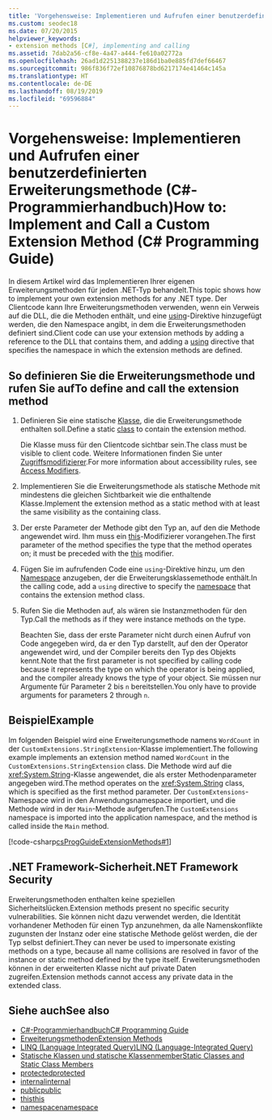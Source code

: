 ```yaml
---
title: 'Vorgehensweise: Implementieren und Aufrufen einer benutzerdefinierten Erweiterungsmethode – C#-Programmierhandbuch'
ms.custom: seodec18
ms.date: 07/20/2015
helpviewer_keywords:
- extension methods [C#], implementing and calling
ms.assetid: 7dab2a56-cf8e-4a47-a444-fe610a02772a
ms.openlocfilehash: 26ad1d2251388237e186d1ba0e885fd7def66467
ms.sourcegitcommit: 986f836f72ef10876878bd6217174e41464c145a
ms.translationtype: HT
ms.contentlocale: de-DE
ms.lasthandoff: 08/19/2019
ms.locfileid: "69596884"
---
```

# <a name="how-to-implement-and-call-a-custom-extension-method-c-programming-guide"></a><span data-ttu-id="d108c-102">Vorgehensweise: Implementieren und Aufrufen einer benutzerdefinierten Erweiterungsmethode (C#-Programmierhandbuch)</span><span class="sxs-lookup"><span data-stu-id="d108c-102">How to: Implement and Call a Custom Extension Method (C# Programming Guide)</span></span>
<span data-ttu-id="d108c-103">In diesem Artikel wird das Implementieren Ihrer eigenen Erweiterungsmethoden für jeden .NET-Typ behandelt.</span><span class="sxs-lookup"><span data-stu-id="d108c-103">This topic shows how to implement your own extension methods for any .NET type.</span></span> <span data-ttu-id="d108c-104">Der Clientcode kann Ihre Erweiterungsmethoden verwenden, wenn ein Verweis auf die DLL, die die Methoden enthält, und eine [using](../../language-reference/keywords/using-directive.md)-Direktive hinzugefügt werden, die den Namespace angibt, in dem die Erweiterungsmethoden definiert sind.</span><span class="sxs-lookup"><span data-stu-id="d108c-104">Client code can use your extension methods by adding a reference to the DLL that contains them, and adding a [using](../../language-reference/keywords/using-directive.md) directive that specifies the namespace in which the extension methods are defined.</span></span>  
  
## <a name="to-define-and-call-the-extension-method"></a><span data-ttu-id="d108c-105">So definieren Sie die Erweiterungsmethode und rufen Sie auf</span><span class="sxs-lookup"><span data-stu-id="d108c-105">To define and call the extension method</span></span>  
  
1. <span data-ttu-id="d108c-106">Definieren Sie eine statische [Klasse](./static-classes-and-static-class-members.md), die die Erweiterungsmethode enthalten soll.</span><span class="sxs-lookup"><span data-stu-id="d108c-106">Define a static [class](./static-classes-and-static-class-members.md) to contain the extension method.</span></span>  
  
     <span data-ttu-id="d108c-107">Die Klasse muss für den Clientcode sichtbar sein.</span><span class="sxs-lookup"><span data-stu-id="d108c-107">The class must be visible to client code.</span></span> <span data-ttu-id="d108c-108">Weitere Informationen finden Sie unter [Zugriffsmodifizierer](./access-modifiers.md).</span><span class="sxs-lookup"><span data-stu-id="d108c-108">For more information about accessibility rules, see [Access Modifiers](./access-modifiers.md).</span></span>  
  
2. <span data-ttu-id="d108c-109">Implementieren Sie die Erweiterungsmethode als statische Methode mit mindestens die gleichen Sichtbarkeit wie die enthaltende Klasse.</span><span class="sxs-lookup"><span data-stu-id="d108c-109">Implement the extension method as a static method with at least the same visibility as the containing class.</span></span>  
  
3. <span data-ttu-id="d108c-110">Der erste Parameter der Methode gibt den Typ an, auf den die Methode angewendet wird. Ihm muss ein [this](../../language-reference/keywords/this.md)-Modifizierer vorangehen.</span><span class="sxs-lookup"><span data-stu-id="d108c-110">The first parameter of the method specifies the type that the method operates on; it must be preceded with the [this](../../language-reference/keywords/this.md) modifier.</span></span>  
  
4. <span data-ttu-id="d108c-111">Fügen Sie im aufrufenden Code eine `using`-Direktive hinzu, um den [Namespace](../../language-reference/keywords/namespace.md) anzugeben, der die Erweiterungsklassemethode enthält.</span><span class="sxs-lookup"><span data-stu-id="d108c-111">In the calling code, add a `using` directive to specify the [namespace](../../language-reference/keywords/namespace.md) that contains the extension method class.</span></span>  
  
5. <span data-ttu-id="d108c-112">Rufen Sie die Methoden auf, als wären sie Instanzmethoden für den Typ.</span><span class="sxs-lookup"><span data-stu-id="d108c-112">Call the methods as if they were instance methods on the type.</span></span>  
  
     <span data-ttu-id="d108c-113">Beachten Sie, dass der erste Parameter nicht durch einen Aufruf von Code angegeben wird, da er den Typ darstellt, auf den der Operator angewendet wird, und der Compiler bereits den Typ des Objekts kennt.</span><span class="sxs-lookup"><span data-stu-id="d108c-113">Note that the first parameter is not specified by calling code because it represents the type on which the operator is being applied, and the compiler already knows the type of your object.</span></span> <span data-ttu-id="d108c-114">Sie müssen nur Argumente für Parameter 2 bis `n` bereitstellen.</span><span class="sxs-lookup"><span data-stu-id="d108c-114">You only have to provide arguments for parameters 2 through `n`.</span></span>  
  
## <a name="example"></a><span data-ttu-id="d108c-115">Beispiel</span><span class="sxs-lookup"><span data-stu-id="d108c-115">Example</span></span>  
 <span data-ttu-id="d108c-116">Im folgenden Beispiel wird eine Erweiterungsmethode namens `WordCount` in der `CustomExtensions.StringExtension`-Klasse implementiert.</span><span class="sxs-lookup"><span data-stu-id="d108c-116">The following example implements an extension method named `WordCount` in the `CustomExtensions.StringExtension` class.</span></span> <span data-ttu-id="d108c-117">Die Methode wird auf die <xref:System.String>-Klasse angewendet, die als erster Methodenparameter angegeben wird.</span><span class="sxs-lookup"><span data-stu-id="d108c-117">The method operates on the <xref:System.String> class, which is specified as the first method parameter.</span></span> <span data-ttu-id="d108c-118">Der `CustomExtensions`-Namespace wird in den Anwendungsnamespace importiert, und die Methode wird in der `Main`-Methode aufgerufen.</span><span class="sxs-lookup"><span data-stu-id="d108c-118">The `CustomExtensions` namespace is imported into the application namespace, and the method is called inside the `Main` method.</span></span>  
  
 [!code-csharp[csProgGuideExtensionMethods#1](~/samples/snippets/csharp/VS_Snippets_VBCSharp/csProgGuideExtensionMethods/cs/extensionmethods.cs#1)]  
  
## <a name="net-framework-security"></a><span data-ttu-id="d108c-119">.NET Framework-Sicherheit</span><span class="sxs-lookup"><span data-stu-id="d108c-119">.NET Framework Security</span></span>  
 <span data-ttu-id="d108c-120">Erweiterungsmethoden enthalten keine speziellen Sicherheitslücken.</span><span class="sxs-lookup"><span data-stu-id="d108c-120">Extension methods present no specific security vulnerabilities.</span></span> <span data-ttu-id="d108c-121">Sie können nicht dazu verwendet werden, die Identität vorhandener Methoden für einen Typ anzunehmen, da alle Namenskonflikte zugunsten der Instanz oder eine statische Methode gelöst werden, die der Typ selbst definiert.</span><span class="sxs-lookup"><span data-stu-id="d108c-121">They can never be used to impersonate existing methods on a type, because all name collisions are resolved in favor of the instance or static method defined by the type itself.</span></span> <span data-ttu-id="d108c-122">Erweiterungsmethoden können in der erweiterten Klasse nicht auf private Daten zugreifen.</span><span class="sxs-lookup"><span data-stu-id="d108c-122">Extension methods cannot access any private data in the extended class.</span></span>  
  
## <a name="see-also"></a><span data-ttu-id="d108c-123">Siehe auch</span><span class="sxs-lookup"><span data-stu-id="d108c-123">See also</span></span>

- [<span data-ttu-id="d108c-124">C#-Programmierhandbuch</span><span class="sxs-lookup"><span data-stu-id="d108c-124">C# Programming Guide</span></span>](../index.md)
- [<span data-ttu-id="d108c-125">Erweiterungsmethoden</span><span class="sxs-lookup"><span data-stu-id="d108c-125">Extension Methods</span></span>](./extension-methods.md)
- [<span data-ttu-id="d108c-126">LINQ (Language Integrated Query)</span><span class="sxs-lookup"><span data-stu-id="d108c-126">LINQ (Language-Integrated Query)</span></span>](../../linq/linq-in-csharp.md)
- [<span data-ttu-id="d108c-127">Statische Klassen und statische Klassenmember</span><span class="sxs-lookup"><span data-stu-id="d108c-127">Static Classes and Static Class Members</span></span>](./static-classes-and-static-class-members.md)
- [<span data-ttu-id="d108c-128">protected</span><span class="sxs-lookup"><span data-stu-id="d108c-128">protected</span></span>](../../language-reference/keywords/protected.md)
- [<span data-ttu-id="d108c-129">internal</span><span class="sxs-lookup"><span data-stu-id="d108c-129">internal</span></span>](../../language-reference/keywords/internal.md)
- [<span data-ttu-id="d108c-130">public</span><span class="sxs-lookup"><span data-stu-id="d108c-130">public</span></span>](../../language-reference/keywords/public.md)
- [<span data-ttu-id="d108c-131">this</span><span class="sxs-lookup"><span data-stu-id="d108c-131">this</span></span>](../../language-reference/keywords/this.md)
- [<span data-ttu-id="d108c-132">namespace</span><span class="sxs-lookup"><span data-stu-id="d108c-132">namespace</span></span>](../../language-reference/keywords/namespace.md)

